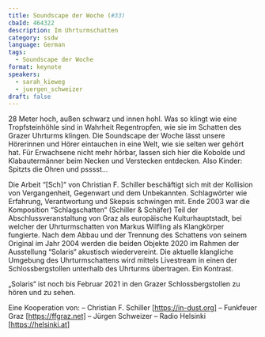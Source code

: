 ```yaml
---
title: Soundscape der Woche (#33)
cbaId: 464322
description: Im Uhrturmschatten
category: ssdw
language: German
tags:
  - Soundscape der Woche
format: keynote
speakers:
  - sarah_kieweg
  - juergen_schweizer
draft: false
---
```

28 Meter hoch, außen schwarz und innen hohl. Was so klingt wie eine Tropfsteinhöhle sind in Wahrheit Regentropfen, wie sie im Schatten des Grazer Uhrturms klingen. Die Soundscape der Woche lässt unsere Hörerinnen und Hörer eintauchen in eine Welt, wie sie selten wer gehört hat. Für Erwachsene nicht mehr hörbar, lassen sich hier die Kobolde und Klabautermänner beim Necken und Verstecken entdecken. Also Kinder: Spitzts die Ohren und psssst…

Die Arbeit “[Sch]“ von Christian F. Schiller beschäftigt sich mit der Kollision von Vergangenheit, Gegenwart und dem Unbekannten. Schlagwörter wie Erfahrung, Verantwortung und Skepsis schwingen mit. Ende 2003 war die Komposition “Schlagschatten“ (Schiller & Schäfer) Teil der Abschlussveranstaltung von Graz als europäische Kulturhauptstadt, bei welcher der Uhrturmschatten von Markus Wilfling als Klangkörper fungierte. Nach dem Abbau und der Trennung des Schattens von seinem Original im Jahr 2004 werden die beiden Objekte 2020 im Rahmen der Ausstellung “Solaris“ akustisch wiedervereint. Die aktuelle klangliche Umgebung des Uhrturmschattens wird mittels Livestream in einen der Schlossbergstollen unterhalb des Uhrturms übertragen. Ein Kontrast.

„Solaris“ ist noch bis Februar 2021 in den Grazer Schlossbergstollen zu hören und zu sehen.

Eine Kooperation von:
– Christian F. Schiller [https://in-dust.org]
– Funkfeuer Graz [https://ffgraz.net]
– Jürgen Schweizer
– Radio Helsinki [https://helsinki.at]

